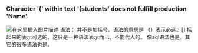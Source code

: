 ﻿### Character '(' within text '(students' does not fulfill production 'Name'.
![在这里插入图片描述](http://img.yayi.site/csdn/20200626202604713.png-watermaskStyle)
语法： 并不是加括号。语法的意思是 （）表示必选。[] 括起来的表示可选的。这只是一种语法表示而已。不能代入的。
像sql语法也是，其它的很多语法也是。
